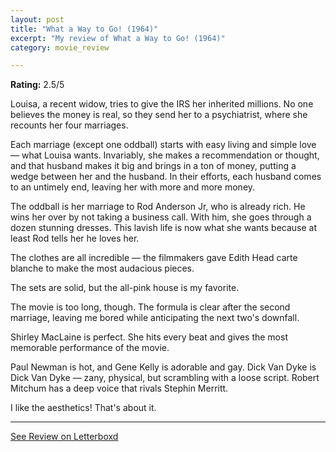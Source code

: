 ```yaml
---
layout: post
title: "What a Way to Go! (1964)"
excerpt: "My review of What a Way to Go! (1964)"
category: movie_review

---
```


**Rating:** 2.5/5

Louisa, a recent widow, tries to give the IRS her inherited millions. No one believes the money is real, so they send her to a psychiatrist, where she recounts her four marriages.

Each marriage (except one oddball) starts with easy living and simple love — what Louisa wants. Invariably, she makes a recommendation or thought, and that husband makes it big and brings in a ton of money, putting a wedge between her and the husband. In their efforts, each husband comes to an untimely end, leaving her with more and more money.

The oddball is her marriage to Rod Anderson Jr, who is already rich. He wins her over by not taking a business call. With him, she goes through a dozen stunning dresses. This lavish life is now what she wants because at least Rod tells her he loves her.

The clothes are all incredible — the filmmakers gave Edith Head carte blanche to make the most audacious pieces.

The sets are solid, but the all-pink house is my favorite.

The movie is too long, though. The formula is clear after the second marriage, leaving me bored while anticipating the next two's downfall.

Shirley MacLaine is perfect. She hits every beat and gives the most memorable performance of the movie.

Paul Newman is hot, and Gene Kelly is adorable and gay. Dick Van Dyke is Dick Van Dyke — zany, physical, but scrambling with a loose script. Robert Mitchum has a deep voice that rivals Stephin Merritt.

I like the aesthetics! That's about it.

<hr>

[See Review on Letterboxd](https://boxd.it/5vFxWt)
